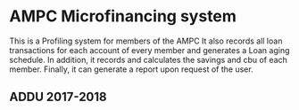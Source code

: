 AMPC Microfinancing system
==============

This is a Profiling system for members of the AMPC
It also records all loan transactions for each account of every member and generates a Loan aging schedule.
In addition, it records and calculates the savings and cbu of each member.
Finally, it can generate a report upon request of the user.

ADDU 2017-2018
--------------
